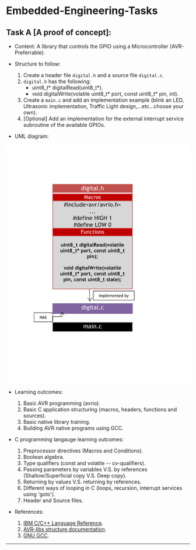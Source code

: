 # Embedded-Engineering-Tasks

## Task A [A proof of concept]:

- Content: A library that controls the GPIO using a Microcontroller (AVR-Preferrable).

- Structure to follow: 
  1) Create a header file `digital.h` and a source file `digital.c`.
  2) `digital.h` has the following: 
      - uint8_t* digitalRead(uint8_t*).
      - void digitalWrite(volatile uint8_t* port, const uint8_t* pin, int).
  3) Create a `main.c` and add an implementation example (blink an LED, Ultrasonic implementation, Traffic Light design,...etc...choose your own).
  4) [Optional] Add an implementation for the external interrupt service subroutine of the available GPIOs.

- UML diagram: 

![](https://github.com/Google-Developers-Sohag/Embedded-Engineering-Tasks/blob/task-a/Task%20A/resources/uml/Digital.svg)

- Learning outcomes: 
  1) Basic AVR programming (avrio).
  2) Basic C application structuring (macros, headers, functions and sources).
  3) Basic native library training.
  4) Building AVR native programs using GCC.
 
- C programming langauge learning outcomes: 
  1) Preprocessor directives (Macros and Conditions).
  2) Boolean algebra.
  3) Type qualifiers (const and volatile -- cv-qualifiers).
  4) Passing parameters by variables V.S. by references (Shallow/Superficial copy V.S. Deep copy).
  5) Returning by values V.S. returning by references.
  6) Different ways of looping in C (loops, recursion, interrupt services using 'goto').
  7) Header and Source files.

- References: 
  1) [IBM C/C++ Language Reference](https://www.ibm.com/docs/en/ssw_ibm_i_74/pdf/sc097852.pdf).
  2) [AVR-libs structure documentation](https://www.nongnu.org/avr-libc/user-manual/library.html).
  3) [GNU GCC](https://gcc.gnu.org/onlinedocs/gcc.pdf).

-----------------------------------------------------------------------------------------------------
